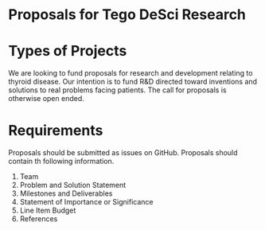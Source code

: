 # Proposals for Tego DeSci Research

# Types of Projects

We are looking to fund proposals for research and development relating to thyroid disease. Our intention is to fund R&D directed toward inventions and solutions to real problems facing patients. The call for proposals is otherwise open ended.

# Requirements

Proposals should be submitted as issues on GitHub. Proposals should contain th following information.

1. Team
2. Problem and Solution Statement
3. Milestones and Deliverables
4. Statement of Importance or Significance
5. Line Item Budget
6. References



